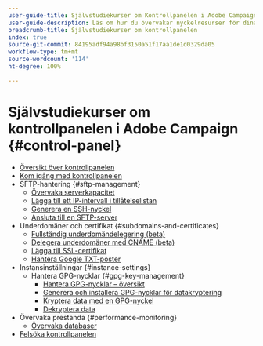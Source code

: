 ```yaml
---
user-guide-title: Självstudiekurser om Kontrollpanelen i Adobe Campaign
user-guide-description: Läs om hur du övervakar nyckelresurser för dina Adobe Campaign-instanser och utför administrativa uppgifter på Kontrollpanelen.
breadcrumb-title: Självstudiekurser om kontrollpanelen
index: true
source-git-commit: 84195adf94a98bf3150a51f17aa1de1d0329da05
workflow-type: tm+mt
source-wordcount: '114'
ht-degree: 100%

---
```



# Självstudiekurser om kontrollpanelen i Adobe Campaign {#control-panel}

+ [Översikt över kontrollpanelen](/help/control-panel-tutorials/control-panel-overview.md)
+ [Kom igång med kontrollpanelen](/help/control-panel-tutorials/getting-started-with-the-control-panel.md)
+ SFTP-hantering {#sftp-management}
   + [Övervaka serverkapacitet](/help/control-panel-tutorials/sftp-management/monitoring-server-capacity.md)
   + [Lägga till ett IP-intervall i tillåtelselistan](/help/control-panel-tutorials/sftp-management/adding-ip-range-to-allow-list.md)
   + [Generera en SSH-nyckel](/help/control-panel-tutorials/sftp-management/generate-ssh-key.md)
   + [Ansluta till en SFTP-server](/help/control-panel-tutorials/sftp-management/connect-to-sftp-server.md)
+ Underdomäner och certifikat {#subdomains-and-certificates}
   + [Fullständig underdomändelegering (beta)](/help/control-panel-tutorials/subdomains-and-certificates/subdomain-delegation.md)
   + [Delegera underdomäner med CNAME (beta)](/help/control-panel-tutorials/subdomains-and-certificates/delegating-subdomains-using-cname.md)
   + [Lägga till SSL-certifikat](/help/control-panel-tutorials/subdomains-and-certificates/adding-ssl-certificates.md)
   + [Hantera Google TXT-poster](/help/control-panel-tutorials/subdomains-and-certificates/google-txt-record-management.md)
+ Instansinställningar {#instance-settings}
   + Hantera GPG-nycklar {#gpg-key-management}
      + [Hantera GPG-nycklar – översikt](/help/control-panel-tutorials/instance-settings/gpg-key-management/gpg-key-management-overview.md)
      + [Generera och installera GPG-nycklar för datakryptering](/help/control-panel-tutorials/instance-settings/gpg-key-management/generating-and-installing-gpg-keys-for-data-encryption.md)
      + [Kryptera data med en GPG-nyckel](/help/control-panel-tutorials/instance-settings/gpg-key-management/using-a-gpg-key-to-encrypt-data.md)
      + [Dekryptera data](/help/control-panel-tutorials/instance-settings/gpg-key-management/decrypting-data.md)
+ Övervaka prestanda {#performance-monitoring}
   + [Övervaka databaser](/help/control-panel-tutorials/performance-monitoring/monitoring-databases.md)
+ [Felsöka kontrollpanelen](/help/control-panel-tutorials/trouble-shooting.md)